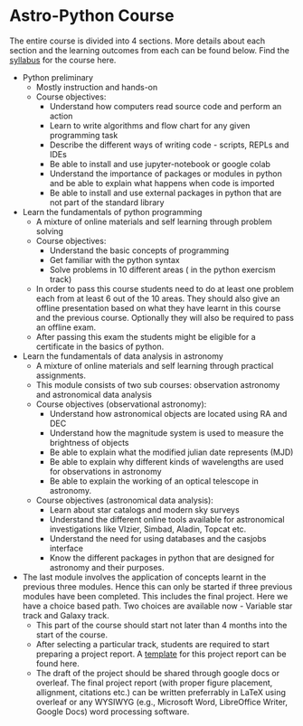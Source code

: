 # Astro-Python Course

The entire course is divided into 4 sections. More details about each section and the learning outcomes from each can be found below. Find the [syllabus](syllabus.md) for the course here. 

+ Python preliminary
	+ Mostly instruction and hands-on
	+ Course objectives:
		+ Understand how computers read source code and perform an action
		+ Learn to write algorithms and flow chart for any given programming task
		+ Describe the different ways of writing code - scripts, REPLs and IDEs
		+ Be able to install and use jupyter-notebook or google colab
		+ Understand the importance of packages or modules in python and be able to explain what happens when code is imported
		+ Be able to install and use external packages in python that are not part of  the standard library
+ Learn the fundamentals of python programming
	+ A mixture of online materials and self learning through problem solving
	+ Course objectives:
		+ Understand the basic concepts of programming
		+ Get familiar with the python syntax
		+ Solve problems in 10 different areas ( in the python exercism track)
	+ In order to pass this course students need to do at least one problem each from at least 6 out of the 10 areas. They should also give an offline presentation based on what they have learnt in this course and the previous course. Optionally they will also be required to pass an offline exam.
	+ After passing this exam the students might be eligible for a certificate in the basics of python.
+ Learn the fundamentals of data analysis in astronomy
	+ A mixture of online materials and self learning through practical assignments.
	+ This module consists of two sub courses: observation astronomy and astronomical data analysis
	+ Course objectives (observational astronomy):
		+ Understand how astronomical objects are located using RA and DEC
		+ Understand how the magnitude system is used to measure the brightness of objects
		+ Be able to explain what the modified julian date represents (MJD)
		+ Be able to explain why different kinds of wavelengths are used for observations in astronomy
		+ Be able to explain the working of an optical telescope in astronomy.
	+ Course objectives (astronomical data analysis):
		+ Learn about star catalogs and modern sky surveys
		+ Understand the different online tools available for astronomical investigations like VIzier, Simbad, Aladin, Topcat etc.
		+ Understand the need for using databases and the casjobs interface
		+ Know the different packages in python that are designed for astronomy and their purposes.
+ The last module involves the application of concepts learnt in the previous three modules. Hence this can only be started if three previous modules have been completed. This includes the final project. Here we have a choice based path. Two choices are available now - Variable star track and Galaxy track. 
	+ This part of the course should start not later than 4 months into the start of the course.
	+ After selecting a particular track, students are required to start preparing a project report. A [template](template.md) for this project report can be found here. 
	+ The draft of the project  should be shared through google docs or overleaf. The final project report (with proper figure placement, allignment, citations etc.) can be written preferrably in LaTeX using overleaf or any WYSIWYG (e.g., Microsoft Word, LibreOffice Writer, Google Docs) word processing software.